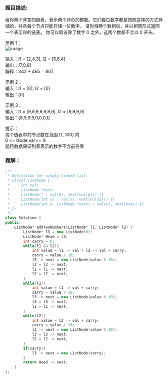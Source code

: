 ### 题目描述:
给你两个非空的链表，表示两个非负的整数。它们每位数字都是按照逆序的方式存储的，并且每个节点只能存储一位数字。
请你将两个数相加，并以相同形式返回一个表示和的链表。
你可以假设除了数字 0 之外，这两个数都不会以 0 开头。

示例 1：<br>
![image](https://github.com/user-attachments/assets/e118bab1-1806-4bdb-a71e-4ef17027a370)

输入：l1 = [2,4,3], l2 = [5,6,4]<br>
输出：[7,0,8]<br>
解释：342 + 465 = 807.

示例 2：<br>
输入：l1 = [0], l2 = [0]<br>
输出：[0]

示例 3：<br>
输入：l1 = [9,9,9,9,9,9,9], l2 = [9,9,9,9]<br>
输出：[8,9,9,9,0,0,0,1]

提示：<br>
每个链表中的节点数在范围 [1, 100] 内<br>
0 <= Node.val <= 9<br>
题目数据保证列表表示的数字不含前导零

### 题解：
```c++
/**
 * Definition for singly-linked list.
 * struct ListNode {
 *     int val;
 *     ListNode *next;
 *     ListNode() : val(0), next(nullptr) {}
 *     ListNode(int x) : val(x), next(nullptr) {}
 *     ListNode(int x, ListNode *next) : val(x), next(next) {}
 * };
 */
class Solution {
public:
    ListNode* addTwoNumbers(ListNode* l1, ListNode* l2) {
        ListNode* l3 = new ListNode(0);
        ListNode* Head = l3;
        int carry = 0;
        while(l1 && l2){
            int value = l1 -> val + l2 -> val + carry;
            carry = value / 10;
            l3 -> next = new ListNode(value % 10);
            l3 = l3 -> next;
            l1 = l1 -> next;
            l2 = l2 -> next;
        }
        while(l1){
            int value = l1 -> val + carry;
            carry = value / 10;
            l3 -> next = new ListNode(value % 10);
            l3 = l3 -> next;
            l1 = l1 -> next;
        }
        while(l2){
            int value = l2 -> val + carry;
            carry = value / 10;
            l3 -> next = new ListNode(value % 10);
            l3 = l3 -> next;
            l2 = l2 -> next;
        }
        if(carry){
            l3 -> next = new ListNode(carry);
        }
        return Head -> next;
    }
};
```
